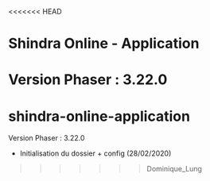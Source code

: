 <<<<<<< HEAD
# Shindra Online - Application

Version Phaser : 3.22.0
=======
# shindra-online-application

Version Phaser : 3.22.0
- Initialisation du dossier + config (28/02/2020)
>>>>>>> Dominique_Lung
